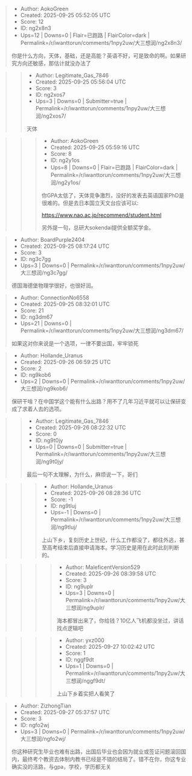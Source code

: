 > - Author: AokoGreen
> - Created: 2025-09-25 05:52:05 UTC
> - Score: 12
> - ID: ng2x8n3
> - Ups=12 | Downs=0 | Flair=已跑路 | FlairColor=dark | Permalink=/r/iwanttorun/comments/1npy2uw/大三想润/ng2x8n3/
>
> 你是什么方向，天体，基础，还是高能？英语不好，可是致命的啊。如果研究方向还敏感，那估计就没办法了

>> - Author: Legitimate_Gas_7846
>> - Created: 2025-09-25 05:56:04 UTC
>> - Score: 3
>> - ID: ng2xos7
>> - Ups=3 | Downs=0 | Submitter=true | Permalink=/r/iwanttorun/comments/1npy2uw/大三想润/ng2xos7/
>>
>> 天体

>>> - Author: AokoGreen
>>> - Created: 2025-09-25 05:59:16 UTC
>>> - Score: 8
>>> - ID: ng2y1os
>>> - Ups=8 | Downs=0 | Flair=已跑路 | FlairColor=dark | Permalink=/r/iwanttorun/comments/1npy2uw/大三想润/ng2y1os/
>>>
>>> 你GPA太低了，天体竞争激烈，没好的发表去英语国家PhD是很难的。但是去日本国立天文台应该可以:
>>> 
>>> https://www.nao.ac.jp/recommend/student.html
>>> 
>>> 另外提一句，总研大sokendai提供全额奖学金。

> - Author: BoardPurple2404
> - Created: 2025-09-25 08:17:24 UTC
> - Score: 3
> - ID: ng3c7gg
> - Ups=3 | Downs=0 | Permalink=/r/iwanttorun/comments/1npy2uw/大三想润/ng3c7gg/
>
> 德国海德堡物理学很好，也很好润。

> - Author: ConnectionNo6558
> - Created: 2025-09-25 08:32:01 UTC
> - Score: 21
> - ID: ng3dm67
> - Ups=21 | Downs=0 | Permalink=/r/iwanttorun/comments/1npy2uw/大三想润/ng3dm67/
>
> 如果这对你来说是一个选项，一律不要出国，牢牢锁死

> - Author: Hollande_Uranus
> - Created: 2025-09-26 06:59:25 UTC
> - Score: 2
> - ID: ng9kob6
> - Ups=2 | Downs=0 | Permalink=/r/iwanttorun/comments/1npy2uw/大三想润/ng9kob6/
>
> 保研干啥？在中国学这个能有什么出路？用不了几年习近平就可以让保研变成了求着人去的选项。

>> - Author: Legitimate_Gas_7846
>> - Created: 2025-09-26 08:22:32 UTC
>> - Score: 0
>> - ID: ng9t0jy
>> - Ups=0 | Downs=0 | Submitter=true | Permalink=/r/iwanttorun/comments/1npy2uw/大三想润/ng9t0jy/
>>
>> 最后一句不太理解，为什么，麻烦说一下，哥们

>>> - Author: Hollande_Uranus
>>> - Created: 2025-09-26 08:28:36 UTC
>>> - Score: -1
>>> - ID: ng9tluj
>>> - Ups=-1 | Downs=0 | Permalink=/r/iwanttorun/comments/1npy2uw/大三想润/ng9tluj/
>>>
>>> 上山下乡，复刻历史上世纪，什么工作都没了，都往外逃，甚至高考结束后直接申请海本。学习历史是用在此时此刻判断的。

>>>> - Author: MaleficentVersion529
>>>> - Created: 2025-09-26 08:39:58 UTC
>>>> - Score: 3
>>>> - ID: ng9uplr
>>>> - Ups=3 | Downs=0 | Permalink=/r/iwanttorun/comments/1npy2uw/大三想润/ng9uplr/
>>>>
>>>> 海本都冒出来了，你给钱？10亿人飞机都没坐过，讲话找点逻辑吧

>>>> - Author: yxz000
>>>> - Created: 2025-09-27 10:02:42 UTC
>>>> - Score: 1
>>>> - ID: nggf9dt
>>>> - Ups=1 | Downs=0 | Permalink=/r/iwanttorun/comments/1npy2uw/大三想润/nggf9dt/
>>>>
>>>> 上山下乡着实把人看笑了

> - Author: ZizhongTian
> - Created: 2025-09-27 05:37:57 UTC
> - Score: 3
> - ID: ngfo2wj
> - Ups=3 | Downs=0 | Permalink=/r/iwanttorun/comments/1npy2uw/大三想润/ngfo2wj/
>
> 你这种研究生毕业也难有出路，出国后毕业也会因为就业或签证问题滚回国内，最终考个教资去体制内教书已经是不错的结局了。错不在你，你这专业确实没的活路，与gpa，学校，学历都无关

